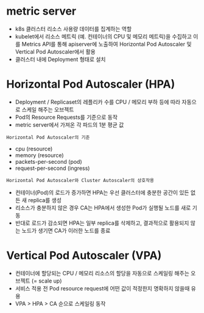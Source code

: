 # metric server

- k8s 클러스터 리소스 사용량 데이터를 집계하는 역할
- kubelet에서 리소스 메트릭 (예. 컨테이너의 CPU 및 메모리 메트릭)을 수집하고
  이를 Metrics API를 통해 apiserver에 노출하여 Horizontal Pod Autoscaler 및 Vertical Pod Autoscaler에서 활용
- 클러스터 내에 Deployment 형태로 설치

# Horizontal Pod Autoscaler (HPA)

- Deployment / Replicaset의 레플리카 수를 CPU / 메모리 부하 등에 따라 자동으로 스케일 해주는 오브젝트
- Pod의 Resource Requests를 기준으로 동작
- metric server에서 가져온 각 파드의 1분 평균 값

`Horizontal Pod Autoscaler의 기준`

- cpu (resource)
- memory (resource)
- packets-per-second (pod)
- request-per-second (ingress)

`Horizontal Pod Autoscaler와 Cluster Autoscaler의 상호작용`

- 컨테이너(Pod)의 로드가 증가하면 HPA는 우선 클러스터에 충분한 공간이 있든 없든 새 replica를 생성
- 리소스가 충분하지 않은 경우 CA는 HPA에서 생성한 Pod가 실행될 노드를 새로 기동
- 반대로 로드가 감소되면 HPA는 일부 replica를 삭제하고, 결과적으로 활용되지 않는 노드가 생기면 CA가 이러한 노드를 종료

# Vertical Pod Autoscaler (VPA)

- 컨테이너에 할당되는 CPU / 메모리 리소스의 할당을 자동으로 스케일링 해주는 오브젝트 (= scale up)
- 서비스 적용 전 Pod resource request에 어떤 값이 적정한지 명확하지 않을때 유용
- VPA > HPA > CA 순으로 스케일링 동작
